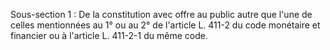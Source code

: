 Sous-section 1 : De la constitution avec offre au public  autre que l'une de celles mentionnées au 1° ou au 2° de l'article L. 411-2 du code monétaire et financier ou à l'article L. 411-2-1 du même code.